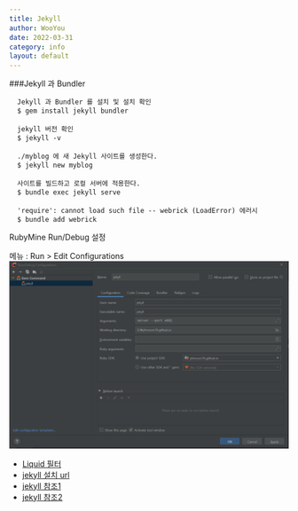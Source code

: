 ```yaml
---
title: Jekyll
author: WooYou
date: 2022-03-31
category: info
layout: default
---
```


###Jekyll 과 Bundler

```shell
  Jekyll 과 Bundler 를 설치 및 설치 확인
  $ gem install jekyll bundler
  
  jekyll 버전 확인
  $ jekyll -v

  ./myblog 에 새 Jekyll 사이트를 생성한다.
  $ jekyll new myblog
  
  사이트를 빌드하고 로컬 서버에 적용한다.
  $ bundle exec jekyll serve
  
  'require': cannot load such file -- webrick (LoadError) 에러시 
  $ bundle add webrick
```

RubyMine Run/Debug 설정

메뉴 : Run > Edit Configurations  
![Edit Configurations](../../../images/program/ruby/jekyll/Edit_Configurations.PNG)




* [Liquid 필터](https://jekyllrb-ko.github.io/docs/liquid/filters/)
* [jekyll 설치 url](https://jekyllrb-ko.github.io/docs/)
* [jekyll 참조1](http://djflexible.github.io/blog/github-jekyll.html)
* [jekyll 참조2](https://blog.naver.com/h_proms/221208814331)